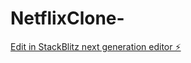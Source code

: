 # NetflixClone-

[Edit in StackBlitz next generation editor ⚡️](https://stackblitz.com/~/github.com/hari7261/NetflixClone-)